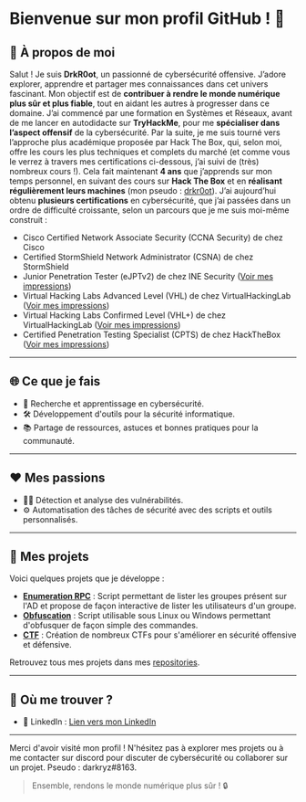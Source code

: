 # Bienvenue sur mon profil GitHub ! 👋

## 🚀 À propos de moi
Salut !
Je suis **DrkR0ot**, un passionné de cybersécurité offensive.
J’adore explorer, apprendre et partager mes connaissances dans cet univers fascinant.
Mon objectif est de **contribuer à rendre le monde numérique plus sûr et plus fiable**, tout en aidant les autres à progresser dans ce domaine.
J’ai commencé par une formation en Systèmes et Réseaux, avant de me lancer en autodidacte sur **TryHackMe**, pour me **spécialiser dans l’aspect offensif** de la cybersécurité. Par la suite, je me suis tourné vers l’approche plus académique proposée par Hack The Box, qui, selon moi, offre les cours les plus techniques et complets du marché (et comme vous le verrez à travers mes certifications ci-dessous, j’ai suivi de (très) nombreux cours !).
Cela fait maintenant **4 ans** que j’apprends sur mon temps personnel, en suivant des cours sur **Hack The Box** et en **réalisant régulièrement leurs machines** (mon pseudo : [drkr0ot](https://app.hackthebox.com/profile/984954)).
J’ai aujourd’hui obtenu **plusieurs certifications** en cybersécurité, que j’ai passées dans un ordre de difficulté croissante, selon un parcours que je me suis moi-même construit :
- Cisco Certified Network Associate Security (CCNA Security) de chez Cisco 
- Certified StormShield Network Administrator (CSNA) de chez StormShield
- Junior Penetration Tester (eJPTv2) de chez INE Security ([Voir mes impressions](https://www.linkedin.com/posts/gregoire-durand-drkr0ot_cybersecurity-pentesting-redteam-activity-7020064853155282944-9wWQ?utm_source=share&utm_medium=member_desktop&rcm=ACoAACRK-8MBVF6Q2viJ1QWf5MWuQO-QGfp9r88))
- Virtual Hacking Labs Advanced Level (VHL) de chez VirtualHackingLab ([Voir mes impressions](https://www.linkedin.com/posts/gregoire-durand-drkr0ot_certification-vhl-advanced-level-activity-7057730537964064768--2kU?utm_source=share&utm_medium=member_desktop&rcm=ACoAACRK-8MBVF6Q2viJ1QWf5MWuQO-QGfp9r88))
- Virtual Hacking Labs Confirmed Level (VHL+) de chez VirtualHackingLab ([Voir mes impressions](https://www.linkedin.com/posts/gregoire-durand-drkr0ot_certification-vhl-activity-7086330235389898752-KObW?utm_source=share&utm_medium=member_desktop&rcm=ACoAACRK-8MBVF6Q2viJ1QWf5MWuQO-QGfp9r88))
- Certified Penetration Testing Specialist (CPTS) de chez HackTheBox ([Voir mes impressions](https://www.linkedin.com/posts/gregoire-durand-drkr0ot_certified-penetration-testing-specialist-activity-7170410937881989120-5ZuG?utm_source=share&utm_medium=member_desktop&rcm=ACoAACRK-8MBVF6Q2viJ1QWf5MWuQO-QGfp9r88))

---

## 🌐 Ce que je fais
- 🔐 Recherche et apprentissage en cybersécurité. 
- 🛠️ Développement d'outils pour la sécurité informatique.
- 📚 Partage de ressources, astuces et bonnes pratiques pour la communauté.

---

## ❤️ Mes passions
- 🕵️‍♂️ Détection et analyse des vulnérabilités.
- ⚙️ Automatisation des tâches de sécurité avec des scripts et outils personnalisés.

---

## 📂 Mes projets
Voici quelques projets que je développe :
- **[Enumeration RPC](https://github.com/DrkR0ot/Enumeration-RPC)** : Script permettant de lister les groupes présent sur l'AD et propose de façon interactive de lister les utilisateurs d'un groupe.
- **[Obfuscation](https://github.com/DrkR0ot/Obfuscation)** : Script utilisable sous Linux ou Windows permettant d'obfusquer de façon simple des commandes.
- **[CTF](https://github.com/DrkR0ot/CTF)** : Création de nombreux CTFs pour s'améliorer en sécurité offensive et défensive.

Retrouvez tous mes projets dans mes [repositories](https://github.com/DrkR0ot?tab=repositories).

---

## 🌟 Où me trouver ?
- 💬 LinkedIn : [Lien vers mon LinkedIn](https://www.linkedin.com/in/gregoire-durand-drkr0ot/)

---

Merci d'avoir visité mon profil ! N'hésitez pas à explorer mes projets ou à me contacter sur discord pour discuter de cybersécurité ou collaborer sur un projet. Pseudo : darkryz#8163.  

> Ensemble, rendons le monde numérique plus sûr ! 🔒
